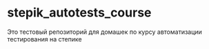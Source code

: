 # stepik_autotests_course

Это тестовый репозиторий для домашек по курсу автоматизации тестирования на степике
